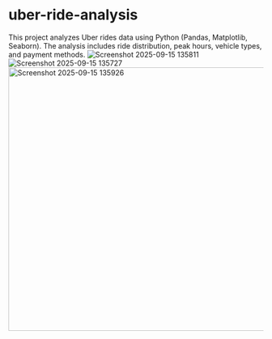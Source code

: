 # uber-ride-analysis
This project analyzes Uber rides data using Python (Pandas, Matplotlib, Seaborn). The analysis includes ride distribution, peak hours, vehicle types, and payment methods.
![Screenshot 2025-09-15 135811](https://github.com/user-attachments/assets/49b1c75f-46dc-4299-9040-8c5c774d00c5)
![Screenshot 2025-09-15 135727](https://github.com/user-attachments/assets/ec392b54-7d05-4ecd-b38d-2e4ff0e0e591)
<img width="680" height="521" alt="Screenshot 2025-09-15 135926" src="https://github.com/user-attachments/assets/7ab9bf6d-c33a-445d-a4c8-73d8ea45eb5f" />
